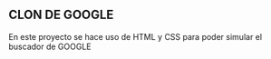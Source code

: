 CLON DE GOOGLE
------------------------------------
En este proyecto se hace uso de HTML y CSS para poder simular el buscador de GOOGLE 
